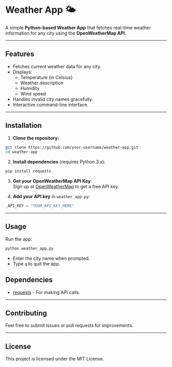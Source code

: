 # Weather App 🌤️

A simple **Python-based Weather App** that fetches real-time weather information for any city using the **OpenWeatherMap API**.  

---

## Features

- Fetches current weather data for any city.
- Displays:
  - Temperature (in Celsius)
  - Weather description
  - Humidity
  - Wind speed
- Handles invalid city names gracefully.
- Interactive command-line interface.

---

## Installation

1. **Clone the repository:**

```bash
git clone https://github.com/your-username/weather-app.git
cd weather-app
```

2. **Install dependencies** (requires Python 3.x):

```bash
pip install requests
```

3. **Get your OpenWeatherMap API Key**:  
Sign up at [OpenWeatherMap](https://openweathermap.org/api) to get a free API key.

4. **Add your API key** in `weather_app.py`:

```python
_API_KEY = "YOUR_API_KEY_HERE"
```

---

## Usage

Run the app:

```bash
python weather_app.py
```

- Enter the city name when prompted.
- Type `q` to quit the app.


## Dependencies

- [requests](https://pypi.org/project/requests/) - For making API calls.

---

## Contributing

Feel free to submit issues or pull requests for improvements.  

---

## License

This project is licensed under the MIT License.
